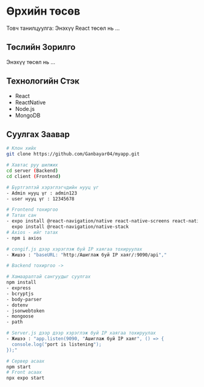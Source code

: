 # Өрхийн төсөв

Товч танилцуулга: Энэхүү React төсөл нь ...

## Төслийн Зорилго

Энэхүү төсөл нь ...

## Технологийн Стэк

- React
- ReactNative
- Node.js
- MongoDB

## Суулгах Заавар

```bash
# Клон хийх
git clone https://github.com/Ganbayar04/myapp.git

# Хавтас руу шилжих
cd server (Backend)
cd client (Frontend)

# Бүртгэлтэй хэрэглэгчдийн нууц үг
- Admin нууц үг : admin123
- user нууц үг : 12345678

# Frontend тохиргоо
# Татах сан
- expo install @react-navigation/native react-native-screens react-native-safe-area-context
  expo install @react-navigation/native-stack
# Axios - ийг татах
- npm i axios

# congif.js дээр хэрэглэж буй IP хаягаа тохируулах
- Жишээ : "baseURL: "http:/Ашиглаж буй IP хаяг/:9090/api","

# Backend тохиргоо ->

# Хамааралтай сангуудыг суулгах
npm install
- express
- bcryptjs
- body-parser
- dotenv
- jsonwebtoken
- mongoose
- path

# Server.js дээр дээр хэрэглэж буй IP хаягаа тохируулах
- Жишээ : "app.listen(9090, "Ашиглаж буй IP хаяг", () => {
  console.log("port is listening");
});"

# Сервер асаах
npm start
# Front асаах
npx expo start

```
